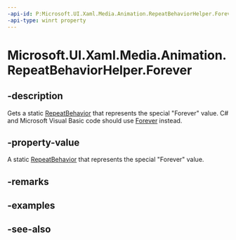 ```yaml
---
-api-id: P:Microsoft.UI.Xaml.Media.Animation.RepeatBehaviorHelper.Forever
-api-type: winrt property
---
```


<!-- Property syntax
public Windows.UI.Xaml.Media.Animation.RepeatBehavior Forever { get; }
-->

# Microsoft.UI.Xaml.Media.Animation.RepeatBehaviorHelper.Forever

## -description
Gets a static [RepeatBehavior](repeatbehavior.md) that represents the special "Forever" value. C# and Microsoft Visual Basic code should use [Forever](repeatbehavior_forever.md) instead.

## -property-value
A static [RepeatBehavior](repeatbehavior.md) that represents the special "Forever" value.

## -remarks

## -examples

## -see-also
